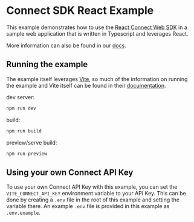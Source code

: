 # Connect SDK React Example

This example demonstrates how to use the [React Connect Web SDK](https://www.npmjs.com/package/@texturehq/react-connect-sdk) in a sample web application that is written in Typescript and leverages React.

More information can also be found in our [docs](https://docs.texture.energy/docs/connections/texture-connect).

## Running the example

The example itself leverages [Vite](https://vitejs.dev/), so much of the information on running the example and Vite itself can be found in their [documentation](https://vitejs.dev/guide/cli.html#command-line-interface).

dev server:

```bash
npm run dev
```

build:

```bash
npm run build
```

preview/serve build:

```bash
npm run preview
```

## Using your own Connect API Key

To use your own Connect API Key with this example, you can set the `VITE_CONNECT_API_KEY` environment variable to your API Key. This can be done by creating a `.env` file in the root of this example and setting the variable there. An example `.env` file is provided in this example as `.env.example`.
